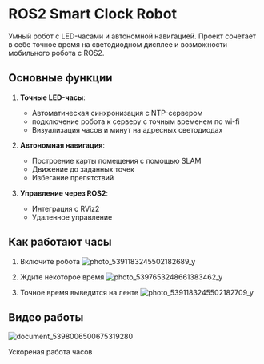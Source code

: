 # ROS2 Smart Clock Robot



Умный робот с LED-часами и автономной навигацией. Проект сочетает в себе точное время на светодиодном дисплее и возможности мобильного робота с ROS2.

## Основные функции

1. **Точные LED-часы**:
   - Автоматическая синхронизация с NTP-сервером
   - подключение робота к серверу с точным временем по wi-fi
   - Визуализация часов и минут на адресных светодиодах

2. **Автономная навигация**:
   - Построение карты помещения с помощью SLAM
   - Движение до заданных точек
   - Избегание препятствий

3. **Управление через ROS2**:
   - Интеграция с RViz2
   - Удаленное управление

## Как работают часы

1. Включите робота
![photo_5391183245502182689_y](https://github.com/user-attachments/assets/58ebbd89-baf1-4ab6-994c-ae0f73dbb732)

2. Ждите некоторое время 
![photo_5397653248661383462_y](https://github.com/user-attachments/assets/90a51636-7758-4818-ba83-0426fa0ae4d4)

3. Точное время выведится на ленте
![photo_5391183245502182709_y](https://github.com/user-attachments/assets/5cb8d61f-1b67-4895-a8c3-57ead8f317a8)



## Видео работы


![document_5398006500675319280](https://github.com/user-attachments/assets/27b7c085-1a71-4ec8-912c-62c84f76b16f)



Ускореная работа часов
